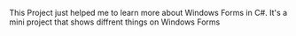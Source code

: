 This Project just helped me to learn more about Windows Forms in C#. It's a mini project that shows diffrent things on Windows Forms
